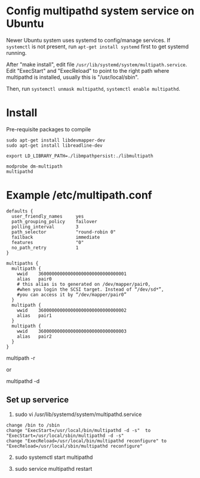 # Config multipathd system service on Ubuntu
Newer Ubuntu system uses systemd to config/manage services.  If `systemctl` is not present,
run `apt-get install systemd` first to get systemd running.

After "make install", edit file `/usr/lib/systemd/system/multipath.service`.
Edit "ExecStart" and "ExecReload" to point to the right path where multipathd is installed,
usually this is "/usr/local/sbin".

Then, run `systemctl unmask multipathd`, `systemctl enable multipathd`.

# Install
Pre-requisite packages to compile

```
sudo apt-get install libdevmapper-dev
sudo apt-get install libreadline-dev

export LD_LIBRARY_PATH=./libmpathpersist:./libmultipath

modprobe dm-multipath
multipathd

```

# Example /etc/multipath.conf


```
defaults {
  user_friendly_names     yes
  path_grouping_policy    failover
  polling_interval        3
  path_selector           "round-robin 0"
  failback                immediate
  features                "0"
  no_path_retry           1
}

multipaths {
  multipath {
    wwid    360000000000000000000000000000001
    alias   pair0
    # this alias is to generated on /dev/mapper/pair0,
    #when you login the SCSI target. Instead of “/dev/sd*”,
    #you can access it by “/dev/mapper/pair0”
  }
  multipath {
    wwid    360000000000000000000000000000002
    alias   pair1
  }
  multipath {
    wwid    360000000000000000000000000000003
    alias   pair2
  }
}
```

multipath -r

or 

multipathd -d


## Set up serverice

1. sudo vi /usr/lib/systemd/system/multipathd.service

```
change /bin to /sbin
change "ExecStart=/usr/local/bin/multipathd -d -s"  to "ExecStart=/usr/local/sbin/multipathd -d -s"
change "ExecReload=/usr/local/bin/multipathd reconfigure" to "ExecReload=/usr/local/sbin/multipathd reconfigure"
```

2. sudo systemctl start multipathd

3. sudo service multipathd restart


